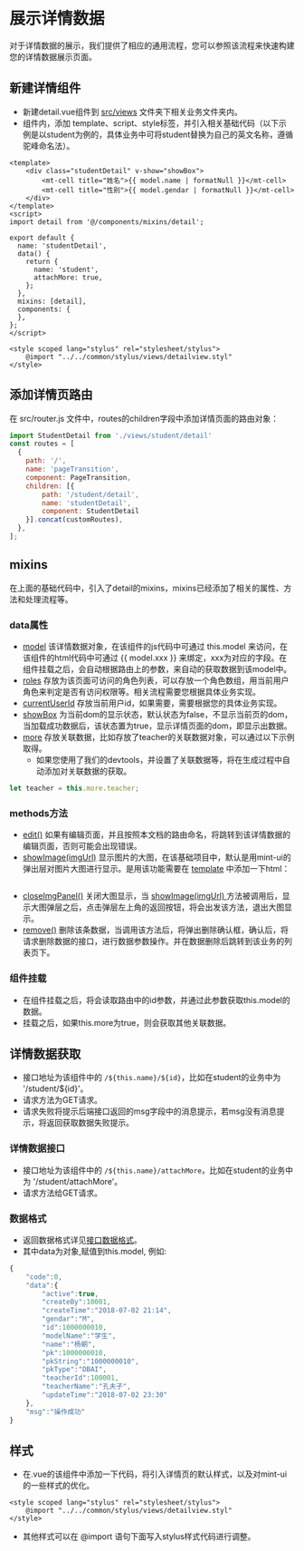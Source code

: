 # 展示详情数据
对于详情数据的展示，我们提供了相应的通用流程，您可以参照该流程来快速构建您的详情数据展示页面。

## 新建详情组件
* 新建detail.vue组件到 [src/views]() 文件夹下相关业务文件夹内。
* 组件内，添加 template、script、style标签，并引入相关基础代码（以下示例是以student为例的，具体业务中可将student替换为自己的英文名称，遵循驼峰命名法）。

```
<template>
    <div class="studentDetail" v-show="showBox">
        <mt-cell title="姓名">{{ model.name | formatNull }}</mt-cell>
        <mt-cell title="性别">{{ model.gendar | formatNull }}</mt-cell>
    </div>
</template>
<script>
import detail from '@/components/mixins/detail';

export default {
  name: 'studentDetail',
  data() {
    return {
      name: 'student',
      attachMore: true,
    };
  },
  mixins: [detail],
  components: {
  },
};
</script>

<style scoped lang="stylus" rel="stylesheet/stylus">
    @import "../../common/stylus/views/detailview.styl"
</style>

```

## 添加详情页路由
在 src/router.js 文件中，routes的children字段中添加详情页面的路由对象：

```javascript
import StudentDetail from './views/student/detail'
const routes = [
  {
    path: '/',
    name: 'pageTransition',
    component: PageTransition,
    children: [{
        path: '/student/detail',
        name: 'studentDetail',
        component: StudentDetail
    }].concat(customRoutes),
  },
];
```

## mixins
在上面的基础代码中，引入了detail的mixins，mixins已经添加了相关的属性、方法和处理流程等。

### data属性
* [model]() 该详情数据对象，在该组件的js代码中可通过 this.model 来访问，在该组件的html代码中可通过 {{ model.xxx }} 来绑定，xxx为对应的字段。在组件挂载之后，会自动根据路由上的参数，来自动的获取数据到该model中。
* [roles]() 存放为该页面可访问的角色列表，可以存放一个角色数组，用当前用户角色来判定是否有访问权限等。相关流程需要您根据具体业务实现。
* [currentUserId]() 存放当前用户id，如果需要，需要根据您的具体业务实现。
* [showBox]() 为当前dom的显示状态，默认状态为false，不显示当前页的dom，当加载成功数据后，该状态置为true，显示详情页面的dom，即显示出数据。
* [more]() 存放关联数据，比如存放了teacher的关联数据对象，可以通过以下示例取得。
    * 如果您使用了我们的devtools，并设置了关联数据等，将在生成过程中自动添加对关联数据的获取。

```javascript
let teacher = this.more.teacher;
```

### methods方法
* [edit()]() 如果有编辑页面，并且按照本文档的路由命名，将跳转到该详情数据的编辑页面，否则可能会出现错误。
* [showImage(imgUrl)]() 显示图片的大图，在该基础项目中，默认是用mint-ui的弹出层对图片大图进行显示。是用该功能需要在 [template]() 中添加一下html：

```html

```
* [closeImgPanel()]() 关闭大图显示，当 [showImage(imgUrl) ]() 方法被调用后，显示大图弹层之后，点击弹层左上角的返回按钮，将会出发该方法，退出大图显示。
* [remove()]() 删除该条数据，当调用该方法后，将弹出删除确认框，确认后，将请求删除数据的接口，进行数据参数操作。并在数据删除后跳转到该业务的列表页下。

### 组件挂载
* 在组件挂载之后，将会读取路由中的id参数，并通过此参数获取this.model的数据。
* 挂载之后，如果this.more为true，则会获取其他关联数据。

## 详情数据获取
* 接口地址为该组件中的 `/${this.name}/${id}`，比如在student的业务中为 '/student/${id}'。
* 请求方法为GET请求。
* 请求失败将提示后端接口返回的msg字段中的消息提示，若msg没有消息提示，将返回获取数据失败提示。

### 详情数据接口
* 接口地址为该组件中的 `/${this.name}/attachMore`，比如在student的业务中为 '/student/attachMore'。
* 请求方法给GET请求。

### 数据格式
* 返回数据格式详见[接口数据格式](接口数据格式.md)。
* 其中data为对象,赋值到this.model, 例如:

```javascript
{
	"code":0,
	"data":{
		"active":true,
		"createBy":10001,
		"createTime":"2018-07-02 21:14",
		"gendar":"M",
		"id":1000000010,
		"modelName":"学生",
		"name":"杨朝",
		"pk":1000000010,
		"pkString":"1000000010",
		"pkType":"DBAI",
		"teacherId":100001,
		"teacherName":"孔夫子",
		"updateTime":"2018-07-02 23:30"
	},
	"msg":"操作成功"
}
```

## 样式
* 在.vue的该组件中添加一下代码，将引入详情页的默认样式，以及对mint-ui的一些样式的优化。

```
<style scoped lang="stylus" rel="stylesheet/stylus">
    @import "../../common/stylus/views/detailview.styl"
</style>
```
* 其他样式可以在 @import 语句下面写入stylus样式代码进行调整。